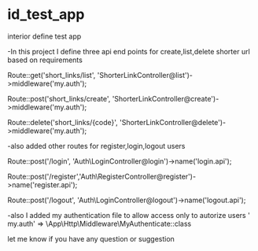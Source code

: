# id_test_app
interior define test app

-In this project I define three api end points for create,list,delete shorter url based on requirements

Route::get('short_links/list', 'ShorterLinkController@list')->middleware('my.auth');

Route::post('short_links/create', 'ShorterLinkController@create')->middleware('my.auth');

Route::delete('short_links/{code}', 'ShorterLinkController@delete')->middleware('my.auth');

-also added other routes for register,login,logout users

Route::post('/login', 'Auth\LoginController@login')->name('login.api');

Route::post('/register','Auth\RegisterController@register')->name('register.api');

Route::post('/logout', 'Auth\LoginController@logout')->name('logout.api');

-also I added my authentication file to allow access only to autorize users
'
my.auth' => \App\Http\Middleware\MyAuthenticate::class

let me know if you have any question or suggestion
